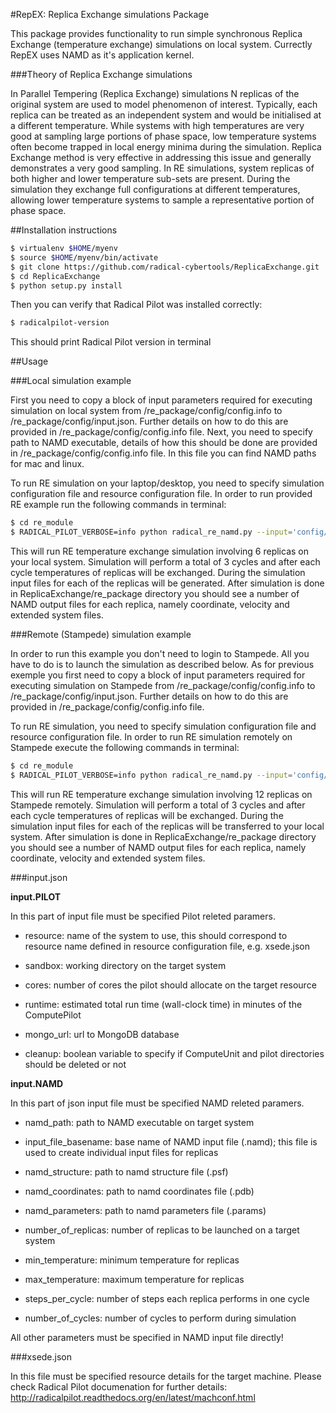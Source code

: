 #RepEX: Replica Exchange simulations Package

This package provides functionality to run simple synchronous Replica Exchange (temperature exchange) simulations on local system. Currectly RepEX uses NAMD as it's application kernel.   

###Theory of Replica Exchange simulations

In Parallel Tempering (Replica Exchange) simulations N replicas of the original system are used to model phenomenon of interest. Typically, each replica can be treated as an independent system and would be initialised at a different temperature. While systems with high temperatures are very good at  sampling large portions of phase space, low temperature systems often become trapped in local energy minima during the simulation. Replica Exchange method is very effective in addressing this issue and generally demonstrates a very good sampling. In RE simulations, system replicas of both higher and lower temperature sub-sets are present. During the simulation they exchange full configurations at different temperatures, allowing lower temperature systems to sample a representative portion of phase space.


##Installation instructions

```bash
$ virtualenv $HOME/myenv 
$ source $HOME/myenv/bin/activate 
$ git clone https://github.com/radical-cybertools/ReplicaExchange.git 
$ cd ReplicaExchange
$ python setup.py install
```

Then you can verify that Radical Pilot was installed correctly:
```bash
$ radicalpilot-version
```

This should print Radical Pilot version in terminal
 
##Usage

###Local simulation example

First you need to copy a block of input parameters required for executing simulation on local system from /re_package/config/config.info to /re_package/config/input.json. Further details on how to do this are provided in /re_package/config/config.info file. Next, you need to specify path to NAMD executable, details of how this should be done are provided in /re_package/config/config.info file. In this file you can find NAMD paths for mac and linux.

To run RE simulation on your laptop/desktop, you need to specify simulation configuration file and resource configuration file. In order to run provided RE example run the following commands in terminal: 

```bash
$ cd re_module
$ RADICAL_PILOT_VERBOSE=info python radical_re_namd.py --input='config/input.json' --resource='config/xsede.json'
```

This will run RE temperature exchange simulation involving 6 replicas on your local system. Simulation will perform a total of 3 cycles and after each cycle temperatures of replicas will be exchanged. During the simulation input files for each of the replicas will be generated. After simulation is done in ReplicaExchange/re_package directory you should see a number of NAMD output files for each replica, namely coordinate, velocity and extended system files. 

###Remote (Stampede) simulation example

In order to run this example you don't need to login to Stampede. All you have to do is to launch the simulation as described below. 
As for previous exemple you first need to copy a block of input parameters required for executing simulation on Stampede from /re_package/config/config.info to /re_package/config/input.json. Further details on how to do this are provided in /re_package/config/config.info file.

To run RE simulation, you need to specify simulation configuration file and resource configuration file. In order to run RE simulation remotely on Stampede execute the following commands in terminal: 

```bash
$ cd re_module
$ RADICAL_PILOT_VERBOSE=info python radical_re_namd.py --input='config/input.json' --resource='config/xsede.json'
```

This will run RE temperature exchange simulation involving 12 replicas on Stampede remotely. Simulation will perform a total of 3 cycles and after each cycle temperatures of replicas will be exchanged. During the simulation input files for each of the replicas will be transferred to your local system. After simulation is done in ReplicaExchange/re_package directory you should see a number of NAMD output files for each replica, namely coordinate, velocity and extended system files. 

###input.json 

**input.PILOT**

In this part of input file must be specified Pilot releted paramers. 

- resource: name of the system to use, this should correspond to resource name defined in resource configuration file, e.g. xsede.json  

- sandbox: working directory on the target system

- cores: number of cores the pilot should allocate on the target resource 

- runtime: estimated total run time (wall-clock time) in minutes of the ComputePilot

- mongo_url: url to MongoDB database

- cleanup: boolean variable to specify if ComputeUnit and pilot directories should be deleted or not  

**input.NAMD**

In this part of json input file must be specified NAMD releted paramers. 

- namd_path: path to NAMD executable on target system

- input_file_basename: base name of NAMD input file (.namd); this file is used to create individual input files for replicas 

- namd_structure: path to namd structure file (.psf)

- namd_coordinates: path to namd coordinates file (.pdb)

- namd_parameters: path to namd parameters file (.params) 

- number_of_replicas: number of replicas to be launched on a target system

- min_temperature: minimum temperature for replicas

- max_temperature: maximum temperature for replicas  

- steps_per_cycle: number of steps each replica performs in one cycle

- number_of_cycles: number of cycles to perform during simulation

All other parameters must be specified in NAMD input file directly!

###xsede.json 

In this file must be specified resource details for the target machine. Please check Radical Pilot documenation for further details: http://radicalpilot.readthedocs.org/en/latest/machconf.html 



